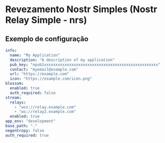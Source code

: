# Revezamento Nostr Simples (Nostr Relay Simple - nrs)

## Exemplo de configuração

```yaml
info:
  name: "My Application"
  description: "A description of my application"
  pub_key: "npub1xxxxxxxxxxxxxxxxxxxxxxxxxxxxxxxxxxxxxxxxxxxxxxxxxx"
  contact: "myemail@example.com"
  url: "https://example.com"
  icon: "https://example.com/icon.png"
blossom:
  enabled: true
  auth_required: false
stream:
  relays:
    - "wss://relay.example.com"
    - "ws://relay2.example.com"
  enabled: true
app_env: "development"
base_path: "."
negentropy: false
auth_required: true
```
